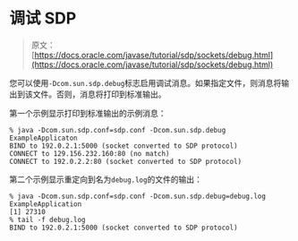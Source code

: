 # 调试 SDP

> 原文： [https://docs.oracle.com/javase/tutorial/sdp/sockets/debug.html](https://docs.oracle.com/javase/tutorial/sdp/sockets/debug.html)

您可以使用`-Dcom.sun.sdp.debug`标志启用调试消息。如果指定文件，则消息将输出到该文件。否则，消息将打印到标准输出。

第一个示例显示打印到标准输出的示例消息：

```
% java -Dcom.sun.sdp.conf=sdp.conf -Dcom.sun.sdp.debug ExampleApplicaton
BIND to 192.0.2.1:5000 (socket converted to SDP protocol)
CONNECT to 129.156.232.160:80 (no match)
CONNECT to 192.0.2.2:80 (socket converted to SDP protocol)
```

第二个示例显示重定向到名为`debug.log`的文件的输出：

```
% java -Dcom.sun.sdp.conf=sdp.conf -Dcom.sun.sdp.debug=debug.log ExampleApplication 
[1] 27310
% tail -f debug.log
BIND to 192.0.2.1:5000 (socket converted to SDP protocol)
```